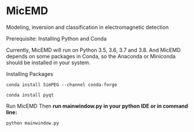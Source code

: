 # MicEMD
Modeling, inversion and classification in electromagnetic detection

Prerequisite: Installing Python and Conda

Currently, MicEMD will run on Python 3.5, 3.6, 3.7 and 3.8. And MicEMD depends on some packages in Conda, so the Anaconda or Miniconda should be installed in your system.

Installing Packages

`conda install SimPEG --channel conda-forge`

`conda install pyqt`


Run MicEMD
Then **run mainwindow.py in your python IDE or in command line:**

`python mainwindow.py`




